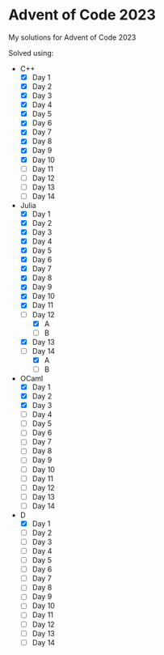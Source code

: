 # Advent of Code 2023
My solutions for Advent of Code 2023

Solved using:

- C++
    - [x] Day 1
    - [x] Day 2
    - [x] Day 3
    - [x] Day 4
    - [x] Day 5
    - [x] Day 6
    - [x] Day 7
    - [x] Day 8
    - [x] Day 9
    - [x] Day 10
    - [ ] Day 11
    - [ ] Day 12
    - [ ] Day 13
    - [ ] Day 14
- Julia
    - [x] Day 1
    - [x] Day 2
    - [x] Day 3
    - [x] Day 4
    - [x] Day 5
    - [x] Day 6
    - [x] Day 7
    - [x] Day 8
    - [x] Day 9
    - [x] Day 10
    - [x] Day 11
    - [ ] Day 12
        - [x] A
        - [ ] B
    - [x] Day 13
    - [ ] Day 14
        - [x] A
        - [ ] B
- OCaml
    - [x] Day 1
    - [x] Day 2
    - [x] Day 3
    - [ ] Day 4
    - [ ] Day 5
    - [ ] Day 6
    - [ ] Day 7
    - [ ] Day 8
    - [ ] Day 9
    - [ ] Day 10
    - [ ] Day 11
    - [ ] Day 12
    - [ ] Day 13
    - [ ] Day 14
- D
    - [x] Day 1
    - [ ] Day 2
    - [ ] Day 3
    - [ ] Day 4
    - [ ] Day 5
    - [ ] Day 6
    - [ ] Day 7
    - [ ] Day 8
    - [ ] Day 9
    - [ ] Day 10
    - [ ] Day 11
    - [ ] Day 12
    - [ ] Day 13
    - [ ] Day 14
